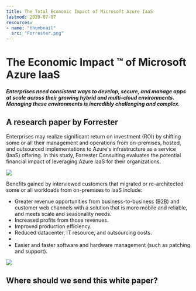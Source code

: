 ```yaml
---
title: The Total Economic Impact of Microsoft Azure IaaS
lastmod: 2020-07-07
resources:
- name: "thumbnail"
  src: "Forrester.png"
---
```



<div class="landing-page">
    <!-- hero -->
    <div class="hero jumbotron reading-landing jumbotron-fluid">
        <div class="container-fluid">
            <div class="row">
                <div class="col-xl-8 offset-xl-2 col-lg-10 offset-lg-1 col-md-12">
                    <h1 class="display-4">The Economic Impact &#8482; of Microsoft Azure IaaS</h1>
                </div>
            </div>
        </div>
    </div>
    <!-- brand promises -->
    <div class="brand-promises-card">
        <div class="row">
            <div class="col-xl-8 offset-xl-2 col-lg-8 offset-lg-2 col-md-10 offset-md-1 col-sm-12 col-xs-12">
                <h5>
                    Enterprises need consistent ways to develop, secure, and manage apps at scale across their growing hybrid and multi-cloud environments. Managing these environments is incredibly challenging and complex.
                </h5>
            </div>
        </div>
    </div>
    <div class="main-content">
        <div class="row">
            <div class="col-xl-4 offset-xl-2 without-bottom-line">
                <div class="workshop-prerequisites">
                    <h2>A research paper by Forrester</h2>
                    <p>Enterprises may realize significant return on investment (ROI) by shifting some or all their management and operations from on-premises, hosted, and outsourced implementations to Azure's infrastructure as a service (IaaS) offering. In this study, Forrester Consulting evaluates the potential financial impact of leveraging Azure IaaS for their organizations. </p>
                </div>
            </div>
                <div class="col-xl-4 offset-xl-0 white-paper-image">
                <img src="/images/white-papers/economic-impact.png">
            </div>
            <div class="col-xl-5 offset-xl-2">
                <p>Benefits gained by interviewed customers that migrated or re-architected some or all workloads from on-premises to IaaS include:</p>
            </div>
            <div class="col-xl-4 offset-xl-2 col-lg-4 offset-lg-1 col-md-6 col-sm-12 col-xs-12">
                <ul class="dashes">
                        <li>Greater revenue opportunities from business-to-business (B2B) and customer web channels with a solution that is more mobile and reliable, and meets scale and seasonality needs.</li>
                        <li>Increased profits from those revenues.</li>
                        <li>Improved production efficiency.</li>
                    <li>Reduced datacenter, IT resource, and outsourcing costs.<li>
                    <li>Easier and faster software and hardware management (such as patching and support).</li>
                </ul>
            </div>
        </div>
    </div>
    <!-- contact us -->
    <div class="contact-us-card">
        <div class="row">
            <div class="col-xl-8 offset-xl-2 col-lg-10 offset-lg-1 col-md-12 col-sm-12 col-xs-12">
                <img src="/images/single-line-arrows.png">
            </div>
            <div
                class="col-xl-3 offset-xl-3 col-lg-3 offset-lg-1 col-md-10 offset-md-1 col-sm-10 offset-sm-1 col-xs-12">
                <h2>Where should we send this white paper?</h2>
            </div>
            <div
                class="col-xl-5 offset-xl-0 col-lg-6 offset-lg-1 col-md-8 offset-md-2 col-sm-10 offset-sm-1 col-xs-12 general-contact-form">
                <!--[if lte IE 8]>
<script charset="utf-8" type="text/javascript" src="//js.hsforms.net/forms/v2-legacy.js"></script>
<![endif]-->
<script charset="utf-8" type="text/javascript" src="//js.hsforms.net/forms/v2.js"></script>
<script>
  hbspt.forms.create({
	portalId: "732832",
	formId: "6a7b7ad9-aca6-4774-82c5-723ef59216ba"
});
</script>
            </div>
        </div>
    </div>
</div>